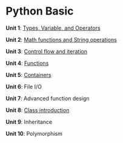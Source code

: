 <!-- Basic syntax of markdown

# Heading
** bold **
* italic *
> block quote
1. ordered list
- unordered list
` code `
``` code block ```
--- horizontal rule
[title](link)
![alt text](image)
[^1] footnote

-->

# Python Basic 

**Unit 1**: [Types, Variable, and Operators](/Code/Unit1/Unit1.md)

**Unit 2**: [Math functions and String operations](/Code/Unit2/Unit2.md)

**Unit 3**: [Control flow and iteration](/Code/Unit3/Unit3.md)

**Unit 4**: [Functions](/Code/Unit4/Unit4.md)

**Unit 5**: [Containers](/Code/Unit5/Unit5.md)

**Unit 6**: File I/O

**Unit 7**: Advanced function design

**Unit 8**: [Class introduction](/Code/Unit8/Unit8.md)

**Unit 9**: Inheritance

**Unit 10**: Polymorphism
